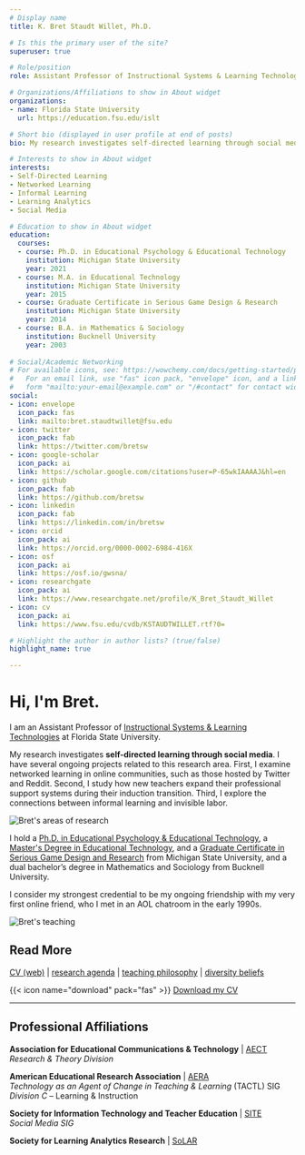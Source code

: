 ```yaml
---
# Display name
title: K. Bret Staudt Willet, Ph.D.

# Is this the primary user of the site?
superuser: true

# Role/position
role: Assistant Professor of Instructional Systems & Learning Technologies

# Organizations/Affiliations to show in About widget
organizations:
- name: Florida State University
  url: https://education.fsu.edu/islt

# Short bio (displayed in user profile at end of posts)
bio: My research investigates self-directed learning through social media. 

# Interests to show in About widget
interests:
- Self-Directed Learning
- Networked Learning
- Informal Learning
- Learning Analytics
- Social Media

# Education to show in About widget
education:
  courses:
  - course: Ph.D. in Educational Psychology & Educational Technology
    institution: Michigan State University
    year: 2021
  - course: M.A. in Educational Technology
    institution: Michigan State University
    year: 2015
  - course: Graduate Certificate in Serious Game Design & Research
    institution: Michigan State University
    year: 2014
  - course: B.A. in Mathematics & Sociology
    institution: Bucknell University
    year: 2003
    
# Social/Academic Networking
# For available icons, see: https://wowchemy.com/docs/getting-started/page-builder/#icons
#   For an email link, use "fas" icon pack, "envelope" icon, and a link in the
#   form "mailto:your-email@example.com" or "/#contact" for contact widget.
social:
- icon: envelope
  icon_pack: fas
  link: mailto:bret.staudtwillet@fsu.edu
- icon: twitter
  icon_pack: fab
  link: https://twitter.com/bretsw
- icon: google-scholar
  icon_pack: ai
  link: https://scholar.google.com/citations?user=P-65wkIAAAAJ&hl=en
- icon: github
  icon_pack: fab
  link: https://github.com/bretsw
- icon: linkedin
  icon_pack: fab
  link: https://linkedin.com/in/bretsw
- icon: orcid
  icon_pack: ai
  link: https://orcid.org/0000-0002-6984-416X
- icon: osf
  icon_pack: ai
  link: https://osf.io/gwsna/
- icon: researchgate
  icon_pack: ai
  link: https://www.researchgate.net/profile/K_Bret_Staudt_Willet
- icon: cv
  icon_pack: ai
  link: https://www.fsu.edu/cvdb/KSTAUDTWILLET.rtf?0=

# Highlight the author in author lists? (true/false)
highlight_name: true

---
```


# Hi, I'm Bret.

I am an Assistant Professor of [Instructional Systems & Learning Technologies](https://education.fsu.edu/instructional-systems-and-learning-technologies) at Florida State University.

My research investigates **self-directed learning through social media**. I have several ongoing projects related to this research area. First, I examine networked learning in online communities, such as those hosted by Twitter and Reddit. Second, I study how new teachers expand their professional support systems during their induction transition. Third, I explore the connections between informal learning and invisible labor.

![Bret's areas of research](/img/research-areas.jpg)

I hold a [Ph.D. in Educational Psychology & Educational Technology](https://education.msu.edu/cepse/epet/), a [Master's Degree in Educational Technology](https://education.msu.edu/cepse/maet/), and a [Graduate Certificate in Serious Game Design and Research](https://comartsci.msu.edu/academics/academic-departments/media-information/graduate/serious-game-design-ma-certificate) from Michigan State University, and a dual bachelor’s degree in Mathematics and Sociology from Bucknell University. 

I consider my strongest credential to be my ongoing friendship with my very first online friend, who I met in an AOL chatroom in the early 1990s.

![Bret's teaching](/img/bretsw-pic3.jpg)

## Read More

[CV (web)](cv/) | 
[research agenda](post/research-statement) | 
[teaching philosophy](post/teaching-statement) | 
[diversity beliefs](post/diversity-statement)

{{< icon name="download" pack="fas" >}} [Download my CV](https://www.fsu.edu/cvdb/KSTAUDTWILLET.rtf?0=)

---

## Professional Affiliations

**Association for Educational Communications & Technology** | [AECT](https://aect.org/)  
*Research & Theory Division*

**American Educational Research Association** | [AERA](https://www.aera.net/)  
*Technology as an Agent of Change in Teaching & Learning* (TACTL) SIG  
*Division C* – Learning & Instruction

**Society for Information Technology and Teacher Education** | [SITE](http://site.aace.org/)  
*Social Media SIG*

**Society for Learning Analytics Research** | [SoLAR](https://www.solaresearch.org/)
